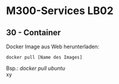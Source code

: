 # M300-Services LB02
## 30 - Container
Docker Image aus Web herunterladen: 
```
docker pull [Name des Images]
```
Bsp.: _docker pull ubuntu_ \
xy